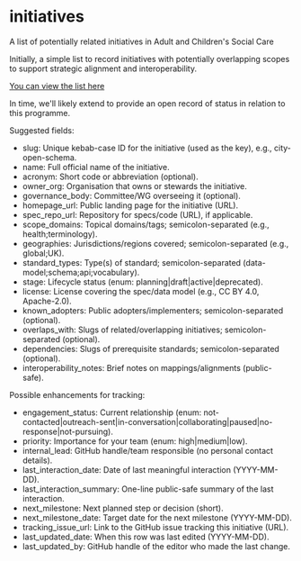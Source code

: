 # initiatives
A list of potentially related initiatives in Adult and Children's Social Care

Initially, a simple list to record initiatives with potentially overlapping scopes to support strategic alignment and interoperability.

[You can view the list here](https://github.com/SocialCareData/initiatives/blob/main/data/initiatives.csv)

In time, we'll likely extend to provide an open record of status in relation to this programme.

Suggested fields:
- slug: Unique kebab-case ID for the initiative (used as the key), e.g., city-open-schema.
- name: Full official name of the initiative.
- acronym: Short code or abbreviation (optional).
- owner_org: Organisation that owns or stewards the initiative.
- governance_body: Committee/WG overseeing it (optional).
- homepage_url: Public landing page for the initiative (URL).
- spec_repo_url: Repository for specs/code (URL), if applicable.
- scope_domains: Topical domains/tags; semicolon-separated (e.g., health;terminology).
- geographies: Jurisdictions/regions covered; semicolon-separated (e.g., global;UK).
- standard_types: Type(s) of standard; semicolon-separated (data-model;schema;api;vocabulary).
- stage: Lifecycle status (enum: planning|draft|active|deprecated).
- license: License covering the spec/data model (e.g., CC BY 4.0, Apache-2.0).
- known_adopters: Public adopters/implementers; semicolon-separated (optional).
- overlaps_with: Slugs of related/overlapping initiatives; semicolon-separated (optional).
- dependencies: Slugs of prerequisite standards; semicolon-separated (optional).
- interoperability_notes: Brief notes on mappings/alignments (public-safe).

Possible enhancements for tracking:
- engagement_status: Current relationship (enum: not-contacted|outreach-sent|in-conversation|collaborating|paused|no-response|not-pursuing).
- priority: Importance for your team (enum: high|medium|low).
- internal_lead: GitHub handle/team responsible (no personal contact details).
- last_interaction_date: Date of last meaningful interaction (YYYY-MM-DD).
- last_interaction_summary: One-line public-safe summary of the last interaction.
- next_milestone: Next planned step or decision (short).
- next_milestone_date: Target date for the next milestone (YYYY-MM-DD).
- tracking_issue_url: Link to the GitHub issue tracking this initiative (URL).
- last_updated_date: When this row was last edited (YYYY-MM-DD).
- last_updated_by: GitHub handle of the editor who made the last change.
